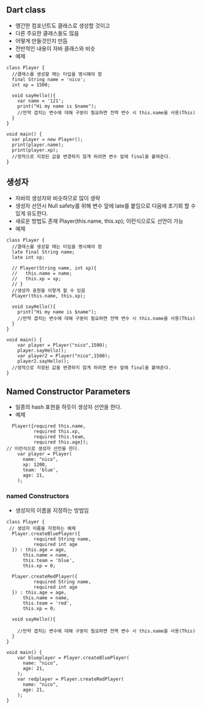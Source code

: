 ## Dart class
- 앵간한 컴포넌트도 클래스로 생성할 것이고
- 다른 주요한 클래스들도 많음
- 어떻게 만들것인지 만듬
- 전반적인 내용이 자바 클래스와 비슷
- 예제
```
class Player {
  //클래스를 생성할 때는 타입을 명시해야 함
  final String name = 'nico';
  int xp = 1500;

  void sayHello(){
    var name = '121';
    print("Hi my name is $name");
    //만약 겹치는 변수에 대해 구분이 필요하면 전역 변수 시 this.name을 사용(This)
  }
}

void main() {
  var player = new Player();
  print(player.name);
  print(player.xp);
  //정적으로 지정된 값을 변경하지 않게 하려면 변수 앞에 final을 붙여준다.
}
```

## 생성자
- 자바의 생성자와 비슷하므로 많이 생략
- 생성자 선언시 Null safety를 위해 변수 앞에 late를 붙임으로 다음에 초기회 할 수 있게 유도한다.
- 새로운 방법도 존재 Player(this.name, this.xp); 이런식으로도 선언이 가능
- 예제
```
class Player {
  //클래스를 생성할 때는 타입을 명시해야 함
  late final String name;
  late int xp;

  // Player(String name, int xp){ 
  //   this.name = name;
  //   this.xp = xp;
  // }
  //생성자 표현을 이렇게 할 수 있음
  Player(this.name, this.xp);

  void sayHello(){
    print("Hi my name is $name");
    //만약 겹치는 변수에 대해 구분이 필요하면 전역 변수 시 this.name을 사용(This)
  }
}

void main() {
    var player = Player("nico",1500);
    player.sayHello();
    var player2 = Player("nico",1500);
    player2.sayHello();
  //정적으로 지정된 값을 변경하지 않게 하려면 변수 앞에 final을 붙여준다.
}
```

## Named Constructor Parameters
- 일종의 hash 표현을 하듯이 생성자 선언을 한다.
- 예제
```
  Player({required this.name,
          required this.xp,
          required this.team,
          required this.age});
// 이런식으로 생성자 선언을 한다.
    var player = Player(
      name: "nico",
      xp: 1200,
      team: 'blue',
      age: 21,
    );
```

### named Constructors
- 생성자의 이름을 지정하는 방법임
```
class Player {
 // 생성자 이름을 지정하는 예제
  Player.createBluePlayer({
          required String name,
          required int age
  }) : this.age = age,
      this.name = name,
      this.team = 'blue',
      this.xp = 0;

  Player.createRedPlayer({
          required String name,
          required int age
  }) : this.age = age,
      this.name = name,
      this.team = 'red',
      this.xp = 0;

  void sayHello(){

    //만약 겹치는 변수에 대해 구분이 필요하면 전역 변수 시 this.name을 사용(This)
  }
}

void main() {
    var blueplayer = Player.createBluePlayer(
      name: "nico",
      age: 21,
    );
    var redplayer = Player.createRedPlayer(
      name: "nico",
      age: 21,
    );
}
```
